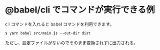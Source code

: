 # @babel/cli でコマンドが実行できる例

cli コマンドを入れると babel コマンドを利用できます。

```
$ yarn babel src/main.js --out-dir dist
```

ただし、設定ファイルがないのでそのまま変換されずに出力される。

